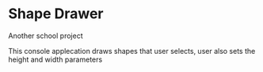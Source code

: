# Shape Drawer
Another school project

This console applecation draws shapes that user selects, user also sets the height and width parameters
